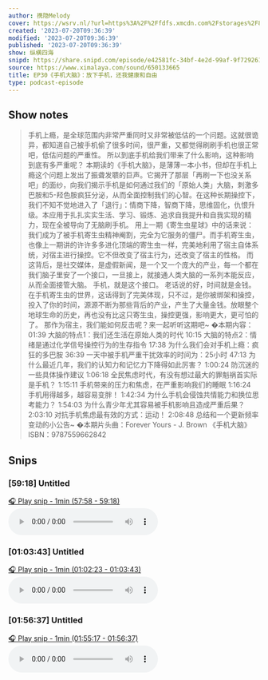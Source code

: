 ```yaml
---
author: 携隐Melody
cover: https://wsrv.nl/?url=https%3A%2F%2Ffdfs.xmcdn.com%2Fstorages%2F8457-audiofreehighqps%2FA8%2F57%2FGKwRIMAICqZJAAaI0gINeweX.jpeg&w=200&h=200
created: '2023-07-20T09:36:39'
modified: '2023-07-20T09:36:39'
published: '2023-07-20T09:36:39'
show: 纵横四海
snipd: https://share.snipd.com/episode/e42581fc-34bf-4e2d-99af-9f7292614deb
source: https://www.ximalaya.com/sound/650133665
title: EP30《手机大脑》：放下手机，还我健康和自由
type: podcast-episode
---
```



## Show notes
> 手机上瘾，是全球范围内非常严重同时又非常被低估的一个问题。这就很诡异，都知道自己被手机偷了很多时间，很严重，又都觉得刷刷手机也很正常吧，低估问题的严重性。 
> 所以到底手机给我们带来了什么影响，这种影响到底有多严重呢？ 
> 本期读的《手机大脑》，是薄薄一本小书，但却在手机上瘾这个问题上发出了振聋发聩的巨声。它揭开了那层「再刷一下也没关系吧」的面纱，向我们揭示手机是如何通过我们的「原始人类」大脑，刺激多巴胺和5-羟色胺疯狂分泌，从而全面控制我们的心智。在这种长期操控下，我们不知不觉地进入了「退行」：情商下降，智商下降，思维固化，仇恨升级。本应用于扎扎实实生活、学习、锻炼、追求自我提升和自我实现的精力，现在全被导向了无脑刷手机。 
> 用上一期《寄生虫星球》中的话来说：我们成为了被手机寄生虫精神阉割，完全为它服务的僵尸。而手机寄生虫，也像上一期讲的许许多多进化顶端的寄生虫一样，完美地利用了宿主自体系统，对宿主进行操控。它不但改变了宿主行为，还改变了宿主的性格。 
> 而这背后，是社交媒体，是虚假新闻，是一个又一个庞大的产业，每一个都在我们脑子里安了一个接口，一旦接上，就接通人类大脑的一系列本能反应，从而全面接管大脑。 
> 手机，就是这个接口。 
> 老话说的好，时间就是金钱。在手机寄生虫的世界，这话得到了完美体现，只不过，是你被绑架和操控，投入了你的时间，源源不断为那些背后的产业，产生了大量金钱。放眼整个地球生命的历史，再也没有比这只寄生虫，操控更强，影响更大，更可怕的了。 
> 那作为宿主，我们能如何反击呢？来一起听听这期吧~ 
> �本期内容： 
> 01:39    大脑的特点1：我们还生活在原始人类的时代 
> 10:15    大脑的特点2：情绪是通过化学信号操控行为的生存指令 
> 17:38    为什么我们会对手机上瘾：疯狂的多巴胺 
> 36:39    一天中被手机严重干扰效率的时间为：25小时 
> 47:13    为什么最近几年，我们的认知力和记忆力下降得如此厉害？ 
> 1:00:24    防沉迷的一些具体操作建议 
> 1:06:18    全民焦虑时代，有没有想过最大的罪魁祸首实际是手机？ 
> 1:15:11    手机带来的压力和焦虑，在严重影响我们的睡眠 
> 1:16:24    手机用得越多，越容易变胖！ 
> 1:42:34    为什么手机会侵蚀共情能力和换位思考能力？ 
> 1:54:03    为什么青少年尤其容易被手机影响且造成严重后果？ 
> 2:03:10    对抗手机焦虑最有效的方式：运动！ 
> 2:08:48    总结和一个更新频率变动的小公告~ 
> �本期片头曲：Forever Yours - J. Brown 
> 《手机大脑》ISBN：9787559662842

## Snips
### [59:18] Untitled
[🎧 Play snip - 1min️ (57:58 - 59:18)](https://share.snipd.com/snip/2f5cbf8e-db42-49e9-9f5b-6a393e2f6e1f)
<audio controls> <source src="https://jt.ximalaya.com//GKwRIW4IjpUIA9k9ggI62y61-aacv2-48K.m4a?channel=rss&album_id=67531569&track_id=650133665&uid=403479618&jt=https://aod.cos.tx.xmcdn.com/storages/ad0a-audiofreehighqps/26/F2/GKwRIW4IjpUIA9k9ggI62y61-aacv2-48K.m4a#t=57:58,59:18"> </audio>
### [01:03:43] Untitled
[🎧 Play snip - 1min️ (01:02:23 - 01:03:43)](https://share.snipd.com/snip/2e8e79a1-770a-40d4-86af-535e25ea5329)
<audio controls> <source src="https://jt.ximalaya.com//GKwRIW4IjpUIA9k9ggI62y61-aacv2-48K.m4a?channel=rss&album_id=67531569&track_id=650133665&uid=403479618&jt=https://aod.cos.tx.xmcdn.com/storages/ad0a-audiofreehighqps/26/F2/GKwRIW4IjpUIA9k9ggI62y61-aacv2-48K.m4a#t=01:02:23,01:03:43"> </audio>
### [01:56:37] Untitled
[🎧 Play snip - 1min️ (01:55:17 - 01:56:37)](https://share.snipd.com/snip/659cdae6-843c-41c4-8706-84c0452d0fc0)
<audio controls> <source src="https://jt.ximalaya.com//GKwRIW4IjpUIA9k9ggI62y61-aacv2-48K.m4a?channel=rss&album_id=67531569&track_id=650133665&uid=403479618&jt=https://aod.cos.tx.xmcdn.com/storages/ad0a-audiofreehighqps/26/F2/GKwRIW4IjpUIA9k9ggI62y61-aacv2-48K.m4a#t=01:55:17,01:56:37"> </audio>
